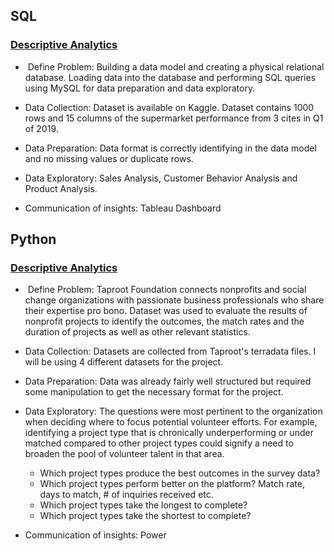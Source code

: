 ## SQL

### [Descriptive Analytics](https://github.com/thienclaa/congenial-octo-memory/tree/main/Personal%20Projects/SQL)

  -  Define Problem: Building a data model and creating a physical relational database. Loading data into the database and performing SQL queries using MySQL for data preparation and data exploratory.
 
  - Data Collection: Dataset is available on Kaggle. Dataset contains 1000 rows and 15 columns of the supermarket performance from 3 cites in Q1 of 2019.

  - Data Preparation: Data format is correctly identifying in the data model and no missing values or duplicate rows.

  - Data Exploratory: Sales Analysis, Customer Behavior Analysis and Product Analysis.

  - Communication of insights: Tableau Dashboard

## Python

### [Descriptive Analytics](https://github.com/thienclaa/congenial-octo-memory/tree/main/Personal%20Projects/SQL)

  -  Define Problem: Taproot Foundation connects nonprofits and social change organizations with passionate business professionals who share their expertise pro bono. Dataset was used to evaluate the results of nonprofit projects to identify the outcomes, the match rates and the duration of projects as well as other relevant statistics.
 
  - Data Collection: Datasets are collected from Taproot's terradata files. I will be using 4 different datasets for the project.

  - Data Preparation: Data was already fairly well structured but required some manipulation to get the necessary format for the project.

  - Data Exploratory: The questions were most pertinent to the organization when deciding where to focus potential volunteer efforts. For example, identifying a project type that is chronically underperforming or under matched compared to other project types could signify a need to broaden the pool of volunteer talent in that area. 
    - Which project types produce the best outcomes in the survey data?
    - Which project types perform better on the platform? Match rate, days to match, # of inquiries received etc.
    - Which project types take the longest to complete?
    - Which project types take the shortest to complete?
      
  - Communication of insights: Power
